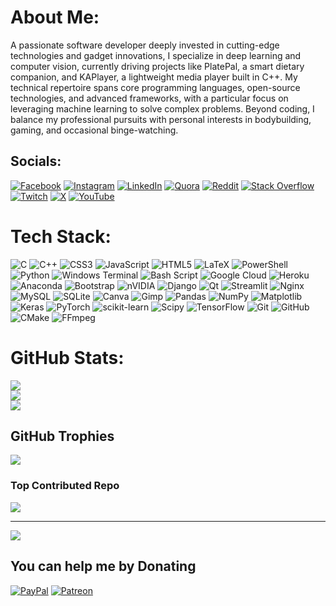 #  About Me:
A passionate software developer deeply invested in cutting-edge technologies and gadget innovations, I specialize in deep learning and computer vision, currently driving projects like PlatePal, a smart dietary companion, and KAPlayer, a lightweight media player built in C++. My technical repertoire spans core programming languages, open-source technologies, and advanced frameworks, with a particular focus on leveraging machine learning to solve complex problems. Beyond coding, I balance my professional pursuits with personal interests in bodybuilding, gaming, and occasional binge-watching.


##  Socials:
[![Facebook](https://img.shields.io/badge/Facebook-%231877F2.svg?logo=Facebook&logoColor=white)](https://facebook.com/kongkirti) [![Instagram](https://img.shields.io/badge/Instagram-%23E4405F.svg?logo=Instagram&logoColor=white)](https://instagram.com/vegam005) [![LinkedIn](https://img.shields.io/badge/LinkedIn-%230077B5.svg?logo=linkedin&logoColor=white)](https://linkedin.com/in/vegam005) [![Quora](https://img.shields.io/badge/Quora-%23B92B27.svg?logo=Quora&logoColor=white)](https://quora.com/profile/Kirti-Raj-165) [![Reddit](https://img.shields.io/badge/Reddit-%23FF4500.svg?logo=Reddit&logoColor=white)](https://reddit.com/user/vegam_05) [![Stack Overflow](https://img.shields.io/badge/-Stackoverflow-FE7A16?logo=stack-overflow&logoColor=white)](https://stackoverflow.com/users/29151573) [![Twitch](https://img.shields.io/badge/Twitch-%239146FF.svg?logo=Twitch&logoColor=white)](https://twitch.tv/vegam005) [![X](https://img.shields.io/badge/X-black.svg?logo=X&logoColor=white)](https://x.com/vegam005) [![YouTube](https://img.shields.io/badge/YouTube-%23FF0000.svg?logo=YouTube&logoColor=white)](https://youtube.com/@vegam05) 

#  Tech Stack:
![C](https://img.shields.io/badge/c-%2300599C.svg?style=for-the-badge&logo=c&logoColor=white) ![C++](https://img.shields.io/badge/c++-%2300599C.svg?style=for-the-badge&logo=c%2B%2B&logoColor=white) ![CSS3](https://img.shields.io/badge/css3-%231572B6.svg?style=for-the-badge&logo=css3&logoColor=white) ![JavaScript](https://img.shields.io/badge/javascript-%23323330.svg?style=for-the-badge&logo=javascript&logoColor=%23F7DF1E) ![HTML5](https://img.shields.io/badge/html5-%23E34F26.svg?style=for-the-badge&logo=html5&logoColor=white) ![LaTeX](https://img.shields.io/badge/latex-%23008080.svg?style=for-the-badge&logo=latex&logoColor=white) ![PowerShell](https://img.shields.io/badge/PowerShell-%235391FE.svg?style=for-the-badge&logo=powershell&logoColor=white) ![Python](https://img.shields.io/badge/python-3670A0?style=for-the-badge&logo=python&logoColor=ffdd54) ![Windows Terminal](https://img.shields.io/badge/Windows%20Terminal-%234D4D4D.svg?style=for-the-badge&logo=windows-terminal&logoColor=white) ![Bash Script](https://img.shields.io/badge/bash_script-%23121011.svg?style=for-the-badge&logo=gnu-bash&logoColor=white) ![Google Cloud](https://img.shields.io/badge/GoogleCloud-%234285F4.svg?style=for-the-badge&logo=google-cloud&logoColor=white) ![Heroku](https://img.shields.io/badge/heroku-%23430098.svg?style=for-the-badge&logo=heroku&logoColor=white) ![Anaconda](https://img.shields.io/badge/Anaconda-%2344A833.svg?style=for-the-badge&logo=anaconda&logoColor=white) ![Bootstrap](https://img.shields.io/badge/bootstrap-%238511FA.svg?style=for-the-badge&logo=bootstrap&logoColor=white) ![nVIDIA](https://img.shields.io/badge/cuda-000000.svg?style=for-the-badge&logo=nVIDIA&logoColor=green) ![Django](https://img.shields.io/badge/django-%23092E20.svg?style=for-the-badge&logo=django&logoColor=white) ![Qt](https://img.shields.io/badge/Qt-%23217346.svg?style=for-the-badge&logo=Qt&logoColor=white) ![Streamlit](https://img.shields.io/badge/Streamlit-%23FE4B4B.svg?style=for-the-badge&logo=streamlit&logoColor=white) ![Nginx](https://img.shields.io/badge/nginx-%23009639.svg?style=for-the-badge&logo=nginx&logoColor=white) ![MySQL](https://img.shields.io/badge/mysql-4479A1.svg?style=for-the-badge&logo=mysql&logoColor=white) ![SQLite](https://img.shields.io/badge/sqlite-%2307405e.svg?style=for-the-badge&logo=sqlite&logoColor=white) ![Canva](https://img.shields.io/badge/Canva-%2300C4CC.svg?style=for-the-badge&logo=Canva&logoColor=white) ![Gimp](https://img.shields.io/badge/Gimp-657D8B?style=for-the-badge&logo=gimp&logoColor=FFFFFF) ![Pandas](https://img.shields.io/badge/pandas-%23150458.svg?style=for-the-badge&logo=pandas&logoColor=white) ![NumPy](https://img.shields.io/badge/numpy-%23013243.svg?style=for-the-badge&logo=numpy&logoColor=white) ![Matplotlib](https://img.shields.io/badge/Matplotlib-%23ffffff.svg?style=for-the-badge&logo=Matplotlib&logoColor=black) ![Keras](https://img.shields.io/badge/Keras-%23D00000.svg?style=for-the-badge&logo=Keras&logoColor=white) ![PyTorch](https://img.shields.io/badge/PyTorch-%23EE4C2C.svg?style=for-the-badge&logo=PyTorch&logoColor=white) ![scikit-learn](https://img.shields.io/badge/scikit--learn-%23F7931E.svg?style=for-the-badge&logo=scikit-learn&logoColor=white) ![Scipy](https://img.shields.io/badge/SciPy-%230C55A5.svg?style=for-the-badge&logo=scipy&logoColor=%white) ![TensorFlow](https://img.shields.io/badge/TensorFlow-%23FF6F00.svg?style=for-the-badge&logo=TensorFlow&logoColor=white) ![Git](https://img.shields.io/badge/git-%23F05033.svg?style=for-the-badge&logo=git&logoColor=white) ![GitHub](https://img.shields.io/badge/github-%23121011.svg?style=for-the-badge&logo=github&logoColor=white) ![CMake](https://img.shields.io/badge/CMake-%23008FBA.svg?style=for-the-badge&logo=cmake&logoColor=white) ![FFmpeg](https://shields.io/badge/FFmpeg-%23171717.svg?logo=ffmpeg&style=for-the-badge&labelColor=171717&logoColor=5cb85c) 
#  GitHub Stats:
![](https://github-readme-stats.vercel.app/api?username=vegam05&theme=shadow_green&hide_border=false&include_all_commits=true&count_private=false)<br/>
![](https://github-readme-streak-stats.herokuapp.com/?user=vegam05&theme=shadow_green&hide_border=false)<br/>
![](https://github-readme-stats.vercel.app/api/top-langs/?username=vegam05&theme=shadow_green&hide_border=false&include_all_commits=true&count_private=false&layout=compact)

##  GitHub Trophies
![](https://github-profile-trophy.vercel.app/?username=vegam05&theme=shadow_green&no-frame=false&no-bg=false&margin-w=4)

###  Top Contributed Repo
![](https://github-contributor-stats.vercel.app/api?username=vegam05&limit=5&theme=shadow_green&combine_all_yearly_contributions=true)

---
[![](https://visitcount.itsvg.in/api?id=vegam05&icon=9&color=3)](https://visitcount.itsvg.in)

  ##  You can help me by Donating
  [![PayPal](https://img.shields.io/badge/PayPal-00457C?style=for-the-badge&logo=paypal&logoColor=white)](https://paypal.me/vegam005) [![Patreon](https://img.shields.io/badge/Patreon-F96854?style=for-the-badge&logo=patreon&logoColor=white)](https://patreon.com/vegam005) 

  
